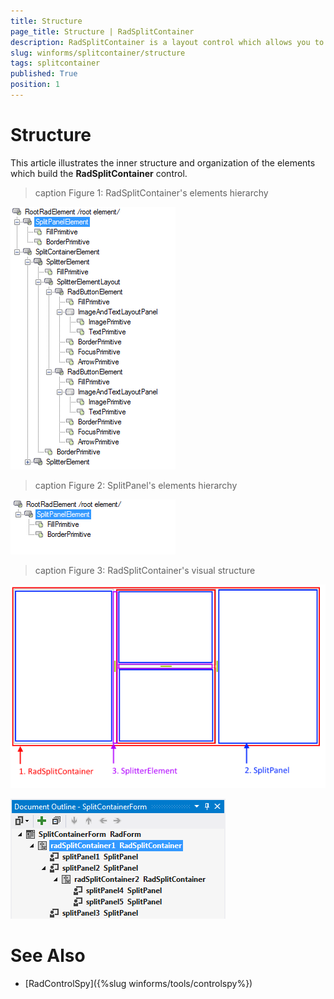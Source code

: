```yaml
---
title: Structure
page_title: Structure | RadSplitContainer
description: RadSplitContainer is a layout control which allows you to add many container panels to a form, separated by splitter(s).
slug: winforms/splitcontainer/structure
tags: splitcontainer
published: True
position: 1 
---
```


# Structure

This article illustrates the inner structure and organization of the elements which build the **RadSplitContainer** control.

>caption Figure 1: RadSplitContainer's elements hierarchy

![splitcontainer-structure 001](images/splitcontainer-structure001.png)

>caption Figure 2: SplitPanel's elements hierarchy

![splitcontainer-structure 002](images/splitcontainer-structure002.png)

>caption Figure 3: RadSplitContainer's visual structure

![splitcontainer-structure 003](images/splitcontainer-structure003.png)

![splitcontainer-structure 004](images/splitcontainer-structure004.png)
 

# See Also

* [RadControlSpy]({%slug winforms/tools/controlspy%})



